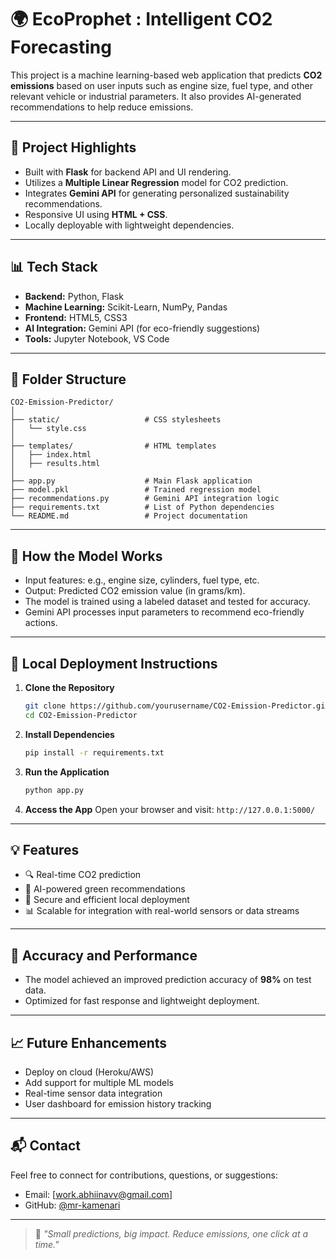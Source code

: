 
# 🌍 EcoProphet : Intelligent CO2 Forecasting

This project is a machine learning-based web application that predicts **CO2 emissions** based on user inputs such as engine size, fuel type, and other relevant vehicle or industrial parameters. It also provides AI-generated recommendations to help reduce emissions.

---

## 📌 Project Highlights

- Built with **Flask** for backend API and UI rendering.
- Utilizes a **Multiple Linear Regression** model for CO2 prediction.
- Integrates **Gemini API** for generating personalized sustainability recommendations.
- Responsive UI using **HTML + CSS**.
- Locally deployable with lightweight dependencies.

---

## 📊 Tech Stack

- **Backend:** Python, Flask  
- **Machine Learning:** Scikit-Learn, NumPy, Pandas  
- **Frontend:** HTML5, CSS3  
- **AI Integration:** Gemini API (for eco-friendly suggestions)  
- **Tools:** Jupyter Notebook, VS Code  

---

## 📂 Folder Structure

```
CO2-Emission-Predictor/
│
├── static/                   # CSS stylesheets
│   └── style.css
│
├── templates/                # HTML templates
│   ├── index.html
│   ├── results.html
│
├── app.py                    # Main Flask application
├── model.pkl                 # Trained regression model
├── recommendations.py        # Gemini API integration logic
├── requirements.txt          # List of Python dependencies
└── README.md                 # Project documentation
```

---

## 🧠 How the Model Works

- Input features: e.g., engine size, cylinders, fuel type, etc.
- Output: Predicted CO2 emission value (in grams/km).
- The model is trained using a labeled dataset and tested for accuracy.
- Gemini API processes input parameters to recommend eco-friendly actions.

---

## 🚀 Local Deployment Instructions

1. **Clone the Repository**
   ```bash
   git clone https://github.com/yourusername/CO2-Emission-Predictor.git
   cd CO2-Emission-Predictor
   ```

2. **Install Dependencies**
   ```bash
   pip install -r requirements.txt
   ```

3. **Run the Application**
   ```bash
   python app.py
   ```

4. **Access the App**
   Open your browser and visit: `http://127.0.0.1:5000/`

---

## 💡 Features

- 🔍 Real-time CO2 prediction  
- 📢 AI-powered green recommendations  
- 🔐 Secure and efficient local deployment  
- 📊 Scalable for integration with real-world sensors or data streams  

---

## 🧪 Accuracy and Performance

- The model achieved an improved prediction accuracy of **98%** on test data.
- Optimized for fast response and lightweight deployment.

---

## 📈 Future Enhancements

- Deploy on cloud (Heroku/AWS)  
- Add support for multiple ML models  
- Real-time sensor data integration  
- User dashboard for emission history tracking  

---

## 📬 Contact

Feel free to connect for contributions, questions, or suggestions:

- Email: [work.abhiinavv@gmail.com]  
- GitHub: [@mr-kamenari](https://github.com/mr-kamenari)   

---

> 🌱 *"Small predictions, big impact. Reduce emissions, one click at a time."*
